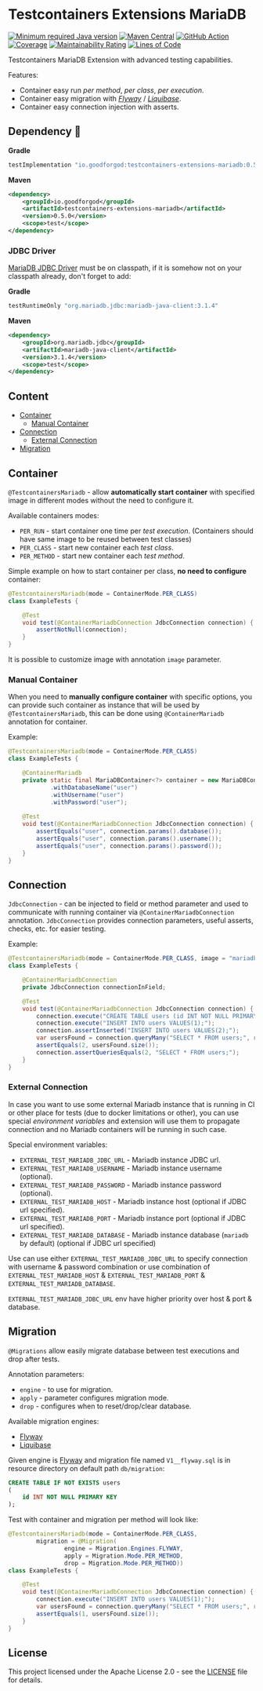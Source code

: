 # Testcontainers Extensions MariaDB

[![Minimum required Java version](https://img.shields.io/badge/Java-11%2B-blue?logo=openjdk)](https://openjdk.org/projects/jdk/11/)
[![Maven Central](https://maven-badges.herokuapp.com/maven-central/io.goodforgod/testcontainers-extensions-mariadb/badge.svg)](https://maven-badges.herokuapp.com/maven-central/io.goodforgod/testcontainers-extensions-mariadb)
[![GitHub Action](https://github.com/goodforgod/testcontainers-extensions/workflows/Release/badge.svg)](https://github.com/GoodforGod/testcontainers-extensions/actions?query=workflow%3A%22Java+CI%22)
[![Coverage](https://sonarcloud.io/api/project_badges/measure?project=GoodforGod_testcontainers-extensions&metric=coverage)](https://sonarcloud.io/dashboard?id=GoodforGod_testcontainers-extensions)
[![Maintainability Rating](https://sonarcloud.io/api/project_badges/measure?project=GoodforGod_testcontainers-extensions&metric=sqale_rating)](https://sonarcloud.io/dashboard?id=GoodforGod_testcontainers-extensions)
[![Lines of Code](https://sonarcloud.io/api/project_badges/measure?project=GoodforGod_testcontainers-extensions&metric=ncloc)](https://sonarcloud.io/dashboard?id=GoodforGod_testcontainers-extensions)

Testcontainers MariaDB Extension with advanced testing capabilities.

Features:
- Container easy run *per method*, *per class*, *per execution*.
- Container easy migration with *[Flyway](https://documentation.red-gate.com/fd/mariadb-184127600.html)* / *[Liquibase](https://www.liquibase.com/databases/mariadb-server)*.
- Container easy connection injection with asserts.

## Dependency :rocket:

**Gradle**
```groovy
testImplementation "io.goodforgod:testcontainers-extensions-mariadb:0.5.0"
```

**Maven**
```xml
<dependency>
    <groupId>io.goodforgod</groupId>
    <artifactId>testcontainers-extensions-mariadb</artifactId>
    <version>0.5.0</version>
    <scope>test</scope>
</dependency>
```

### JDBC Driver
[MariaDB JDBC Driver](https://mvnrepository.com/artifact/org.mariadb.jdbc/mariadb-java-client) must be on classpath, if it is somehow not on your classpath already,
don't forget to add:

**Gradle**
```groovy
testRuntimeOnly "org.mariadb.jdbc:mariadb-java-client:3.1.4"
```

**Maven**
```xml
<dependency>
    <groupId>org.mariadb.jdbc</groupId>
    <artifactId>mariadb-java-client</artifactId>
    <version>3.1.4</version>
    <scope>test</scope>
</dependency>
```

## Content
- [Container](#container)
  - [Manual Container](#manual-container)
- [Connection](#connection)
  - [External Connection](#external-connection)
- [Migration](#migration)

## Container

`@TestcontainersMariadb` - allow **automatically start container** with specified image in different modes without the need to configure it.

Available containers modes:
- `PER_RUN` - start container one time per *test execution*. (Containers should have same image to be reused between test classes)
- `PER_CLASS` - start new container each *test class*.
- `PER_METHOD` - start new container each *test method*.

Simple example on how to start container per class, **no need to configure** container:
```java
@TestcontainersMariadb(mode = ContainerMode.PER_CLASS)
class ExampleTests {

    @Test
    void test(@ContainerMariadbConnection JdbcConnection connection) {
        assertNotNull(connection);
    }
}
```

It is possible to customize image with annotation `image` parameter.

### Manual Container

When you need to **manually configure container** with specific options, you can provide such container as instance that will be used by `@TestcontainersMariadb`,
this can be done using `@ContainerMariadb` annotation for container.

Example:
```java
@TestcontainersMariadb(mode = ContainerMode.PER_CLASS)
class ExampleTests {

    @ContainerMariadb
    private static final MariaDBContainer<?> container = new MariaDBContainer<>()
            .withDatabaseName("user")
            .withUsername("user")
            .withPassword("user");
    
    @Test
    void test(@ContainerMariadbConnection JdbcConnection connection) {
        assertEquals("user", connection.params().database());
        assertEquals("user", connection.params().username());
        assertEquals("user", connection.params().password());
    }
}
```

## Connection

`JdbcConnection` - can be injected to field or method parameter and used to communicate with running container via `@ContainerMariadbConnection` annotation.
`JdbcConnection` provides connection parameters, useful asserts, checks, etc. for easier testing.

Example:
```java
@TestcontainersMariadb(mode = ContainerMode.PER_CLASS, image = "mariadb:11.0-jammy")
class ExampleTests {

    @ContainerMariadbConnection
    private JdbcConnection connectionInField;

    @Test
    void test(@ContainerMariadbConnection JdbcConnection connection) {
        connection.execute("CREATE TABLE users (id INT NOT NULL PRIMARY KEY);");
        connection.execute("INSERT INTO users VALUES(1);");
        connection.assertInserted("INSERT INTO users VALUES(2);");
        var usersFound = connection.queryMany("SELECT * FROM users;", r -> r.getInt(1));
        assertEquals(2, usersFound.size());
        connection.assertQueriesEquals(2, "SELECT * FROM users;");
    }
}
```

### External Connection

In case you want to use some external Mariadb instance that is running in CI or other place for tests (due to docker limitations or other), 
you can use special *environment variables* and extension will use them to propagate connection and no Mariadb containers will be running in such case.

Special environment variables:
- `EXTERNAL_TEST_MARIADB_JDBC_URL` - Mariadb instance JDBC url.
- `EXTERNAL_TEST_MARIADB_USERNAME` - Mariadb instance username (optional).
- `EXTERNAL_TEST_MARIADB_PASSWORD` - Mariadb instance password (optional).
- `EXTERNAL_TEST_MARIADB_HOST` - Mariadb instance host (optional if JDBC url specified).
- `EXTERNAL_TEST_MARIADB_PORT` - Mariadb instance port (optional if JDBC url specified).
- `EXTERNAL_TEST_MARIADB_DATABASE` - Mariadb instance database (`mariadb` by default) (optional if JDBC url specified)

Use can use either `EXTERNAL_TEST_MARIADB_JDBC_URL` to specify connection with username & password combination
or use combination of `EXTERNAL_TEST_MARIADB_HOST` & `EXTERNAL_TEST_MARIADB_PORT` & `EXTERNAL_TEST_MARIADB_DATABASE`.

`EXTERNAL_TEST_MARIADB_JDBC_URL` env have higher priority over host & port & database.

## Migration

`@Migrations` allow easily migrate database between test executions and drop after tests.

Annotation parameters:
- `engine` - to use for migration.
- `apply` - parameter configures migration mode.
- `drop` - configures when to reset/drop/clear database.

Available migration engines:
- [Flyway](https://documentation.red-gate.com/fd/mariadb-184127600.html)
- [Liquibase](https://www.liquibase.com/databases/mariadb-server)

Given engine is [Flyway](https://documentation.red-gate.com/fd/mariadb-184127600.html) and migration file named `V1__flyway.sql` is in resource directory on default path `db/migration`:
```sql
CREATE TABLE IF NOT EXISTS users
(
    id INT NOT NULL PRIMARY KEY
);
```

Test with container and migration per method will look like:
```java
@TestcontainersMariadb(mode = ContainerMode.PER_CLASS,
        migration = @Migration(
                engine = Migration.Engines.FLYWAY,
                apply = Migration.Mode.PER_METHOD,
                drop = Migration.Mode.PER_METHOD))
class ExampleTests {

    @Test
    void test(@ContainerMariadbConnection JdbcConnection connection) {
        connection.execute("INSERT INTO users VALUES(1);");
        var usersFound = connection.queryMany("SELECT * FROM users;", r -> r.getInt(1));
        assertEquals(1, usersFound.size());
    }
}
```

## License

This project licensed under the Apache License 2.0 - see the [LICENSE](../LICENSE) file for details.

